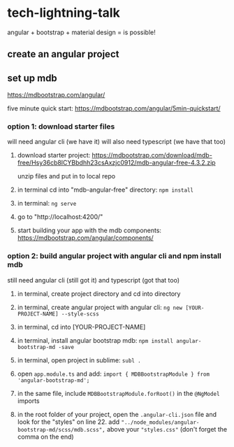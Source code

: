 # tech-lightning-talk
angular + bootstrap + material design = is possible!

## create an angular project

## set up mdb
https://mdbootstrap.com/angular/

five minute quick start:
https://mdbootstrap.com/angular/5min-quickstart/

### option 1: download starter files
will need angular cli (we have it)
will also need typescript (we have that too)

1. download starter project: 
	https://mdbootstrap.com/download/mdb-free/Hsy36cb8ICYBbdhh23csAxzjc0912/mdb-angular-free-4.3.2.zip

	unzip files and put in to local repo

2. in terminal cd into "mdb-angular-free" directory:
	```npm install```

3. in terminal:
	```ng serve```

4. go to "http://localhost:4200/"

5. start building your app with the mdb components:
	https://mdbootstrap.com/angular/components/

### option 2: build angular project with angular cli and npm install mdb
still need angular cli (still got it) and typescript (got that too)

1. in terminal, create project directory and cd into directory

2. in terminal, create angular project with angular cli:
	```ng new [YOUR-PROJECT-NAME] --style-scss```

3. in terminal, cd into [YOUR-PROJECT-NAME]

4. in terminal, install angular bootstrap mdb:
	```npm install angular-bootstrap-md -save```

5. in terminal, open project in sublime:
	```subl .```

6. open `app.module.ts` and add:
	```import { MDBBootstrapModule } from 'angular-bootstrap-md';```

7. in the same file, include ```MDBBootstrapModule.forRoot()``` in the ```@NgModel``` imports

8. in the root folder of your project, open the `.angular-cli.json` file and look for the "styles" on line 22. 
	add ```"../node_modules/angular-bootstrap-md/scss/mdb.scss",``` above your ```"styles.css"```
	(don't forget the comma on the end)

